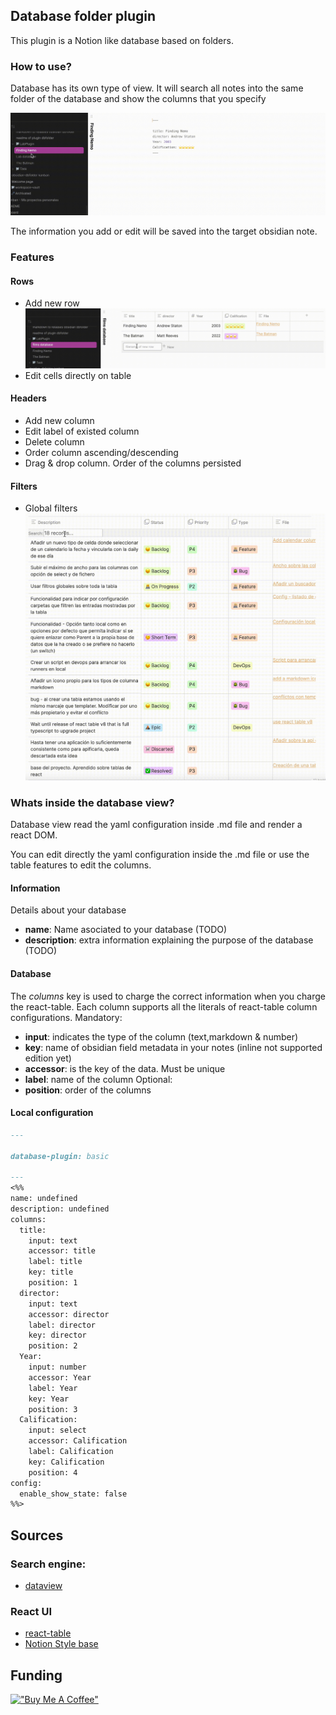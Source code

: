 ## Database folder plugin
This plugin is a Notion like database based on folders.

### How to use?
Database has its own type of view. It will search all notes into the same folder of the database and show the columns that you specify

![TablePresentation.gif](docs/resources/TablePresentation.gif)

The information you add or edit will be saved into the target obsidian note.

### Features
#### Rows
- Add new row
![AddNewRow.gif](docs/resources/AddNewRow.gif)
- Edit cells directly on table
#### Headers
- Add new column
- Edit label of existed column
- Delete column
- Order column ascending/descending
-  Drag & drop column. Order of the columns persisted
#### Filters
- Global filters
![GlobalFilter.gif](docs/resources/GlobalFilter.gif)

### Whats inside the database view?
Database view read the yaml configuration inside .md file and render a react DOM.

You can edit directly the yaml configuration inside the .md file or use the table features to edit the columns.
#### Information
Details about your database
- **name**: Name asociated to your database (TODO)
- **description**: extra information explaining the purpose of the database (TODO)
#### Database
The *columns* key is used to charge the correct information when you charge the react-table. Each column supports all the literals of react-table column configurations. 
Mandatory:
- **input**: indicates the type of the column (text,markdown & number)
- **key**: name of obsidian field metadata in your notes (inline not supported edition yet)
- **accessor**: is the key of the data. Must be unique
- **label**: name of the column
Optional:
- **position**: order of the columns
#### Local configuration

```markdown
---

database-plugin: basic

---
<%%
name: undefined
description: undefined
columns:
  title:
    input: text
    accessor: title
    label: title
    key: title
    position: 1
  director:
    input: text
    accessor: director
    label: director
    key: director
    position: 2
  Year:
    input: number
    accessor: Year
    label: Year
    key: Year
    position: 3
  Calification:
    input: select
    accessor: Calification
    label: Calification
    key: Calification
    position: 4
config:
  enable_show_state: false
%%>
```

## Sources
### Search engine:
- [dataview](https://github.com/blacksmithgu/obsidian-dataview)
### React UI
- [react-table](https://github.com/TanStack/react-table)
- [Notion Style base](https://github.com/archit-p/editable-react-table)

## Funding
[!["Buy Me A Coffee"](https://www.buymeacoffee.com/assets/img/custom_images/orange_img.png)](https://www.buymeacoffee.com/5tsytn22v9Z)
